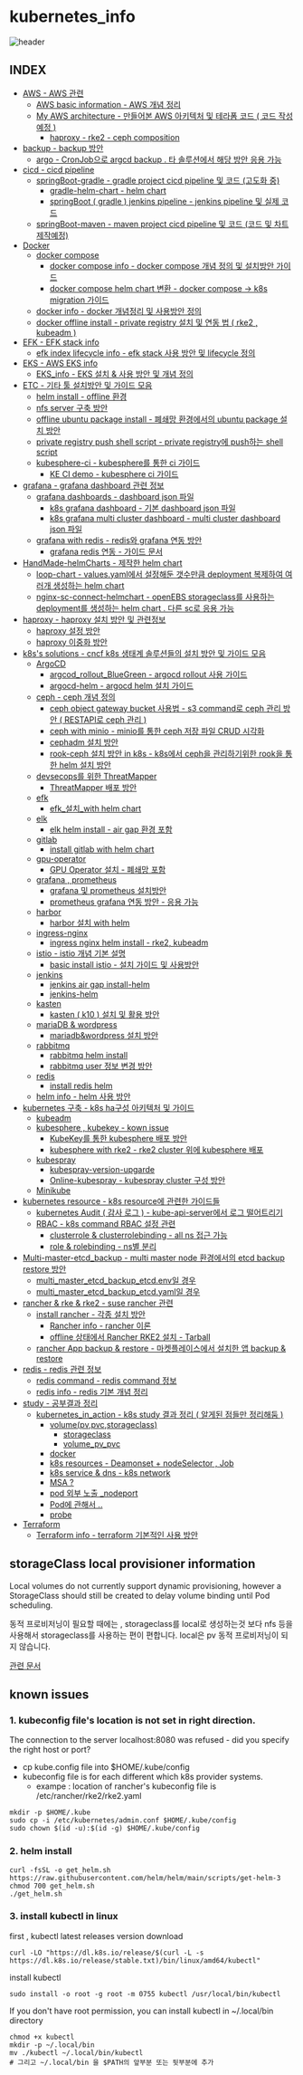 # kubernetes_info
![header](https://capsule-render.vercel.app/api?type=waving&color=auto&height=300&section=header&text=Welcome%20to%K8S%INFOMATION!!&fontSize=30&animation=fadeIn&fontAlignY=38)

## INDEX
- [AWS - AWS 관련](https://github.com/jjsair0412/kubernetes_info/tree/main/AWS)
    - [AWS basic information - AWS 개념 정리](https://github.com/jjsair0412/kubernetes_info/blob/main/AWS/AWS%20basic%20information/AWS%20info.md)
    - [My AWS architecture - 만들어본 AWS 아키텍처 및 테라폼 코드 ( 코드 작성 예정 )](https://github.com/jjsair0412/kubernetes_info/tree/main/AWS/My%20AWS%20architecture)
        - [haproxy - rke2 - ceph composition](https://github.com/jjsair0412/kubernetes_info/tree/main/AWS/My%20AWS%20architecture/haproxy%20-%20rke2%20-%20ceph%20composition)
- [backup - backup 방안](https://github.com/jjsair0412/kubernetes_info/tree/main/backup)
    - [argo - CronJob으로 argcd backup . 타 솔루션에서 해당 방안 응용 가능 ](https://github.com/jjsair0412/kubernetes_info/tree/main/backup/argo)
- [cicd - cicd pipeline](https://github.com/jjsair0412/kubernetes_info/tree/main/cicd)
    - [springBoot-gradle - gradle project cicd pipeline 및 코드 (고도화 중)](https://github.com/jjsair0412/kubernetes_info/tree/main/cicd/springBoot-gradle)
        - [gradle-helm-chart - helm chart](https://github.com/jjsair0412/kubernetes_info/tree/main/cicd/springBoot-gradle/gradle-helm-chart)
        - [springBoot ( gradle ) jenkins pipeline - jenkins pipeline 및 실제 코드](https://github.com/jjsair0412/kubernetes_info/tree/main/cicd/springBoot-gradle/springBoot%20(%20gradle%20)%20jenkins%20pipeline)
    - [springBoot-maven - maven project cicd pipeline 및 코드 (코드 및 차트 제작예정)]()
- [Docker](https://github.com/jjsair0412/kubernetes_info/tree/main/Docker)
    - [docker compose](https://github.com/jjsair0412/kubernetes_info/tree/main/Docker/docker%20compose)
        - [docker compose info - docker compose 개념 정의 및 설치방안 가이드](https://github.com/jjsair0412/kubernetes_info/blob/main/Docker/docker%20compose/docker%20compose%20info.md)
        - [docker compose helm chart 변환 - docker compose -> k8s migration 가이드](https://github.com/jjsair0412/kubernetes_info/blob/main/Docker/docker%20compose/docker%20compose%20helm%20chart%20%EB%B3%80%ED%99%98.md)
    - [docker info - docker 개념정리 및 사용방안 정의](https://github.com/jjsair0412/kubernetes_info/blob/main/Docker/docker%20info.md)
    - [docker offline install - private registry 설치 및 연동 법 ( rke2 , kubeadm )](https://github.com/jjsair0412/kubernetes_info/blob/main/Docker/docker%20offline%20install%20-%20private%20registry%20%EC%84%A4%EC%B9%98%20%EB%B0%8F%20%EC%97%B0%EB%8F%99%20%EB%B2%95%20(%20rke2%20%2C%20kubeadm%20).md)
- [EFK - EFK stack info](https://github.com/jjsair0412/kubernetes_info/tree/main/efk)
    - [efk index lifecycle info - efk stack 사용 방안 및 lifecycle 정의](https://github.com/jjsair0412/kubernetes_info/blob/main/efk/efk%20index%20lifecycle%20info.md)
- [EKS - AWS EKS info](https://github.com/jjsair0412/kubernetes_info/tree/main/EKS)
    - [EKS_info - EKS 설치 & 사용 방안 및 개념 정의](https://github.com/jjsair0412/kubernetes_info/blob/main/EKS/EKS_info.md)
- [ETC - 기타 툴 설치방안 및 가이드 모음](https://github.com/jjsair0412/kubernetes_info/tree/main/etc)
    - [helm install - offline 환경](https://github.com/jjsair0412/kubernetes_info/blob/main/etc/helm%20install%20-%20offline%20%ED%99%98%EA%B2%BD.md)
    - [nfs server 구축 방안](https://github.com/jjsair0412/kubernetes_info/blob/main/etc/nfs%20server%20%EA%B5%AC%EC%B6%95.md)
    - [offline ubuntu package install - 폐쇄망 환경에서의 ubuntu package 설치 방안](https://github.com/jjsair0412/kubernetes_info/blob/main/etc/offline%20ubuntu%20package%20install.md)
    - [private registry push shell script - private registry에 push하는 shell script](https://github.com/jjsair0412/kubernetes_info/blob/main/etc/private%20registry%20push%20shell%20script.md)
    - [kubesphere-ci - kubesphere를 통한 ci 가이드](https://github.com/jjsair0412/kubernetes_info/tree/main/etc/kubesphere-ci)
        - [KE CI demo - kubesphere ci 가이드](https://github.com/jjsair0412/kubernetes_info/blob/main/etc/kubesphere-ci/KE%20CI%20demo.md)
- [grafana - grafana dashboard 관련 정보](https://github.com/jjsair0412/kubernetes_info/tree/main/grafana)
    - [grafana dashboards - dashboard json 파일](https://github.com/jjsair0412/kubernetes_info/tree/main/grafana/grafana%20dashboards)
        - [k8s grafana dashboard - 기본 dashboard json 파일](https://github.com/jjsair0412/kubernetes_info/blob/main/grafana/grafana%20dashboards/k8s%20grafana%20dashboard.json)
        - [k8s grafana multi cluster dashboard - multi cluster dashboard json 파일](https://github.com/jjsair0412/kubernetes_info/blob/main/grafana/grafana%20dashboards/k8s%20grafana%20multi%20cluster%20dashboard.json)
    - [grafana with redis - redis와 grafana 연동 방안](https://github.com/jjsair0412/kubernetes_info/tree/main/grafana/grafana%20with%20redis)
        - [grafana redis 연동 - 가이드 문서](https://github.com/jjsair0412/kubernetes_info/blob/main/grafana/grafana%20with%20redis/grafana%20redis%20%EC%97%B0%EB%8F%99.md)
- [HandMade-helmCharts - 제작한 helm chart](https://github.com/jjsair0412/kubernetes_info/tree/main/HandMade-helmCharts)
    - [loop-chart - values.yaml에서 설정해둔 갯수만큼 deployment 복제하여 여러개 생성하는 helm chart](https://github.com/jjsair0412/kubernetes_info/tree/main/HandMade-helmCharts/loop-chart)
    - [nginx-sc-connect-helmchart - openEBS storageclass를 사용하는 deployment를 생성하는 helm chart . 다른 sc로 응용 가능](https://github.com/jjsair0412/kubernetes_info/tree/main/HandMade-helmCharts/nginx-sc-connect-helmchart)
- [haproxy - haproxy 설치 방안 및 관련정보](https://github.com/jjsair0412/kubernetes_info/tree/main/haproxy)
    - [haproxy 설정 방안](https://github.com/jjsair0412/kubernetes_info/blob/main/haproxy/haproxy%20%EC%84%A4%EC%A0%95%20%EB%B0%A9%EC%95%88.md)
    - [haproxy 이중화 방안](https://github.com/jjsair0412/kubernetes_info/blob/main/haproxy/haproxy%20%EC%9D%B4%EC%A4%91%ED%99%94%20%EB%B0%A9%EC%95%88.md)
- [k8s's solutions - cncf k8s 생태계 솔루션들의 설치 방안 및 가이드 모음](https://github.com/jjsair0412/kubernetes_info/tree/main/k8s's%20solutions)
    - [ArgoCD]()
        - [argcod_rollout_BlueGreen - argocd rollout 사용 가이드]()
        - [argocd-helm - argocd helm 설치 가이드]()
    - [ceph - ceph 개념 정의]()
        - [ceph object gateway bucket 사용법 - s3 command로 ceph 관리 방안 ( RESTAPI로 ceph 관리 )]()
        - [ceph with minio - minio를 통한 ceph 저장 파일 CRUD 시각화]()
        - [cephadm 설치 방안]()
        - [rook-ceph 설치 방안 in k8s - k8s에서 ceph을 관리하기위한 rook을 통한 helm 설치 방안]()
    - [devsecops를 위한 ThreatMapper]()
        - [ThreatMapper 배포 방안]()
    - [efk]()
        - [efk_설치_with helm chart]()
    - [elk]()
        - [elk helm install - air gap 환경 포함]()
    - [gitlab]()
        - [install gitlab with helm chart]()
    - [gpu-operator]()
        - [GPU Operator 설치 - 폐쇄망 포함]()
    - [grafana , prometheus]()
        - [grafana 및 prometheus 설치방안]()
        - [prometheus grafana 연동 방안 - 응용 가능]()
    - [harbor]()
        - [harbor 설치 with helm]()
    - [ingress-nginx]()
        - [ingress nginx helm install - rke2, kubeadm]()
    - [istio - istio 개념 기본 설명]()
        - [basic install istio - 설치 가이드 및 사용방안]()
    - [jenkins]()
        - [jenkins air gap install-helm]()
        - [jenkins-helm]()
    - [kasten]()
        - [kasten ( k10 ) 설치 및 활용 방안]()
    - [mariaDB & wordpress]()
        - [mariadb&wordpress 설치 방안]()
    - [rabbitmq]()
        - [rabbitmq helm install]()
        - [rabbitmq user 정보 변경 방안]()
    - [redis]()
        - [install redis helm]()
    - [helm info - helm 사용 방안]()
- [kubernetes 구축 - k8s ha구성 아키텍처 및 가이드]()
    - [kubeadm]()
    - [kubesphere , kubekey - kown issue]()
        - [KubeKey를 통한 kubesphere 배포 방안]()
        - [kubesphere with rke2 - rke2 cluster 위에 kubesphere 배포]()
    - [kubespray]()
        - [kubespray-version-upgarde]()
        - [Online-kubespray - kubespray cluster 구성 방안]()
    - [Minikube]()
- [kubernetes resource - k8s resource에 관련한 가이드들]()
    - [kubernetes Audit ( 감사 로그 ) - kube-api-server에서 로그 떨어트리기]()
    - [RBAC - k8s command RBAC 설정 관련]()
        - [clusterrole & clusterrolebinding - all ns 접근 가능]()
        - [role & rolebinding - ns별 분리]()
- [Multi-master-etcd_backup - multi master node 환경에서의 etcd backup restore 방안]()
    - [multi_master_etcd_backup_etcd.env일 경우]()
    - [multi_master_etcd_backup_etcd.yaml일 경우]()
- [rancher & rke & rke2 - suse rancher 관련]()
    - [install rancher - 각종 설치 방안]()
        - [Rancher info - rancher 이론]()
        - [offline 상태에서 Rancher RKE2 설치 - Tarball]()
    - [rancher App backup & restore - 마켓플레이스에서 설치한 앱 backup & restore]()
- [redis - redis 관련 정보]()
    - [redis command - redis command 정보]()
    - [redis info - redis 기본 개념 정리]()
- [study - 공부결과 정리]()
    - [kubernetes_in_action - k8s study 결과 정리 ( 알게된 점들만 정리해둠 )]()
        - [volume(pv,pvc,storageclass)]()
            - [storageclass]()
            - [volume_pv_pvc]()
        - [docker]()
        - [k8s resources - Deamonset + nodeSelector , Job ]()
        - [k8s service & dns - k8s network]()
        - [MSA ?]()
        - [pod 외부 노출 _nodeport]()
        - [Pod에 관해서 .. ]()
        - [probe]()
- [Terraform]()
    - [Terraform info - terraform 기본적인 사용 방안]()

## storageClass local provisioner information
Local volumes do not currently support dynamic provisioning, however a StorageClass should still be created to delay volume binding until Pod scheduling.

동적 프로비저닝이 필요할 때에는 , storageclass를 local로 생성하는것 보다 nfs 등을 사용해서 storageclass를 사용하는 편이 편합니다.
local은 pv 동적 프로비저닝이 되지 않습니다.

[관련 문서](https://kubernetes.io/docs/concepts/storage/storage-classes/#local)

## known issues
### 1. kubeconfig file's location is not set in right direction.
The connection to the server localhost:8080 was refused - did you specify the right host or port?

- cp kube.config file into $HOME/.kube/config
- kubeconfig file is for each different which k8s provider systems.
    - exampe : location of rancher's kubeconfig file is /etc/rancher/rke2/rke2.yaml

```
mkdir -p $HOME/.kube
sudo cp -i /etc/kubernetes/admin.conf $HOME/.kube/config
sudo chown $(id -u):$(id -g) $HOME/.kube/config
```
### 2. helm install
```
curl -fsSL -o get_helm.sh https://raw.githubusercontent.com/helm/helm/main/scripts/get-helm-3
chmod 700 get_helm.sh
./get_helm.sh
```
### 3. install kubectl in linux
first , kubectl latest releases version download
```
curl -LO "https://dl.k8s.io/release/$(curl -L -s https://dl.k8s.io/release/stable.txt)/bin/linux/amd64/kubectl"
```
install kubectl
```
sudo install -o root -g root -m 0755 kubectl /usr/local/bin/kubectl
```
If you don't have root permission, you can install kubectl in ~/.local/bin directory
```
chmod +x kubectl
mkdir -p ~/.local/bin
mv ./kubectl ~/.local/bin/kubectl
# 그리고 ~/.local/bin 을 $PATH의 앞부분 또는 뒷부분에 추가
```